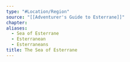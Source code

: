 ```yaml
---
type: "#Location/Region"
source: "[[Adventurer's Guide to Esterrane]]"
chapter: 
aliases:
  - Sea of Esterrane
  - Esterranean
  - Esterraneans
title: The Sea of Esterrane
---
```

